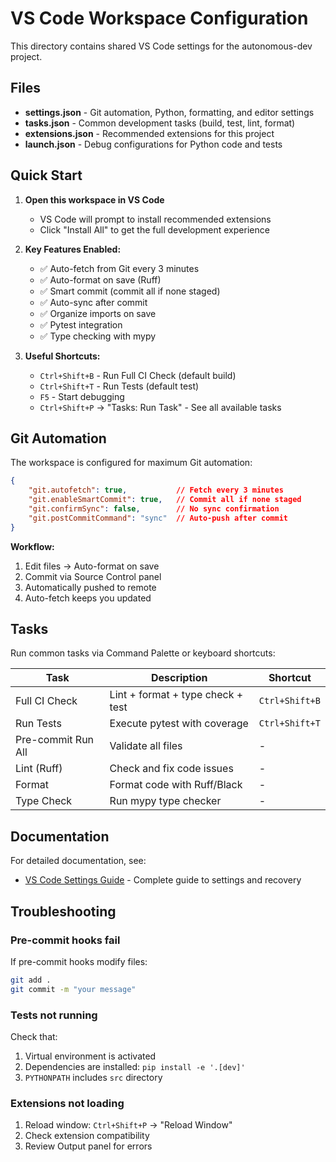 # VS Code Workspace Configuration

This directory contains shared VS Code settings for the autonomous-dev project.

## Files

- **settings.json** - Git automation, Python, formatting, and editor settings
- **tasks.json** - Common development tasks (build, test, lint, format)
- **extensions.json** - Recommended extensions for this project
- **launch.json** - Debug configurations for Python code and tests

## Quick Start

1. **Open this workspace in VS Code**
   - VS Code will prompt to install recommended extensions
   - Click "Install All" to get the full development experience

2. **Key Features Enabled:**
   - ✅ Auto-fetch from Git every 3 minutes
   - ✅ Auto-format on save (Ruff)
   - ✅ Smart commit (commit all if none staged)
   - ✅ Auto-sync after commit
   - ✅ Organize imports on save
   - ✅ Pytest integration
   - ✅ Type checking with mypy

3. **Useful Shortcuts:**
   - `Ctrl+Shift+B` - Run Full CI Check (default build)
   - `Ctrl+Shift+T` - Run Tests (default test)
   - `F5` - Start debugging
   - `Ctrl+Shift+P` → "Tasks: Run Task" - See all available tasks

## Git Automation

The workspace is configured for maximum Git automation:

```json
{
    "git.autofetch": true,           // Fetch every 3 minutes
    "git.enableSmartCommit": true,   // Commit all if none staged
    "git.confirmSync": false,        // No sync confirmation
    "git.postCommitCommand": "sync"  // Auto-push after commit
}
```

**Workflow:**
1. Edit files → Auto-format on save
2. Commit via Source Control panel
3. Automatically pushed to remote
4. Auto-fetch keeps you updated

## Tasks

Run common tasks via Command Palette or keyboard shortcuts:

| Task | Description | Shortcut |
|------|-------------|----------|
| Full CI Check | Lint + format + type check + test | `Ctrl+Shift+B` |
| Run Tests | Execute pytest with coverage | `Ctrl+Shift+T` |
| Pre-commit Run All | Validate all files | - |
| Lint (Ruff) | Check and fix code issues | - |
| Format | Format code with Ruff/Black | - |
| Type Check | Run mypy type checker | - |

## Documentation

For detailed documentation, see:
- [VS Code Settings Guide](../docs/VSCODE_SETTINGS_GUIDE.md) - Complete guide to settings and recovery

## Troubleshooting

### Pre-commit hooks fail

If pre-commit hooks modify files:
```bash
git add .
git commit -m "your message"
```

### Tests not running

Check that:
1. Virtual environment is activated
2. Dependencies are installed: `pip install -e '.[dev]'`
3. `PYTHONPATH` includes `src` directory

### Extensions not loading

1. Reload window: `Ctrl+Shift+P` → "Reload Window"
2. Check extension compatibility
3. Review Output panel for errors
